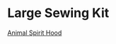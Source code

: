 <!-- TITLE: Tailoring -->
<!-- SUBTITLE: The hobby of choice for budding fashionistas -->

# Large Sewing Kit
[Animal Spirit Hood](animal-spirit-hood)